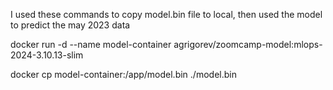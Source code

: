 I used these commands to copy model.bin file to local, then used the model to predict the may 2023 data

docker run -d --name model-container agrigorev/zoomcamp-model:mlops-2024-3.10.13-slim

docker cp model-container:/app/model.bin ./model.bin
